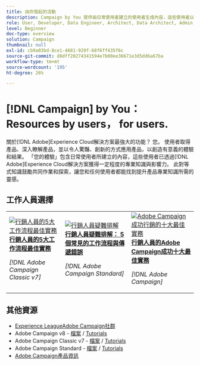```yaml
---
title: 由你發起的活動
description: Campaign by You 提供由日常使用者建立的使用者生成內容，這些使用者以其具備的 Adobe Campaign 知識取得專業等級和影響力。
role: User, Developer, Data Engineer, Architect, Data Architect, Admin, Leader
level: Beginner
doc-type: overview
solution: Campaign
thumbnail: null
exl-id: cb9a03bd-8ce1-4681-929f-68f6ff435f6c
source-git-commit: d8dff20274341594e7b00ee36671e3d5dd6a67ba
workflow-type: tm+mt
source-wordcount: '195'
ht-degree: 26%

---
```


# [!DNL Campaign] by You： Resources by users， for users.

關於[!DNL Adobe]Experience Cloud解決方案最強大的功能？ 您。 使用者取得產品、深入瞭解產品，並以令人驚豔、創新的方式應用產品，以創造有意義的體驗和結果。 「您的體驗」包含日常使用者所建立的內容，這些使用者已透過[!DNL Adobe]Experience Cloud解決方案獲得一定程度的專業知識與影響力。 此對等式知識鼓勵共同作業和探索，讓您和任何使用者都能找到提升產品專業知識所需的靈感。

<div id="recs-overview-body-1"></div>
<div id="recs-overview-body-2"></div>
<div id="recs-overview-body-3"></div>
<div id="recs-overview-body-4"></div>
<div id="recs-overview-body-5"></div>
<div id="recs-overview-body-6"></div>

<div id="staff-picks-section">

## 工作人員選擇

<table>
<tr>
  <td>
    <a href="/help/campaign/ac-v7/workflow-best-practices-for-marketers.md">
      <img alt="行銷人員的5大工作流程最佳實務" src="https://video.tv.adobe.com/v/3448158?format=jpeg&captions=chi_hant" />
    </a>
    <div>
      <a href="/help/campaign/ac-v7/workflow-best-practices-for-marketers.md">
    <strong>行銷人員的5大工作流程最佳實務</strong>
    </a>
    </div>
    <p>
    <em>[!DNL Adobe Campaign Classic v7]</em>
    <p>
  </td>
  <td>
    <a href="/help/campaign/acs/troubleshooting-for-marketers.md">
      <img alt="行銷人員疑難排解" src="https://cdn.experienceleague.adobe.com/thumb/docs-campaign.png?lang=zh-Hant" />
    </a>
    <div>
      <a href="/help/campaign/acs/troubleshooting-for-marketers.md">
    <strong>行銷人員疑難排解： 5個常見的工作流程與傳遞錯誤</strong>
    </a>
    </div>
    <p>
    <em>[!DNL Adobe Campaign Standard]</em>
    <p>
  </td>
  <td>
    <a href="/help/campaign/10-best-practices-for-marketers.md">
      <img alt="Adobe Campaign 成功行銷的十大最佳實務" src="https://cdn.experienceleague.adobe.com/thumb/docs-campaign.png?lang=zh-Hant" />
    </a>
    <div>
      <a href="/help/campaign/10-best-practices-for-marketers.md">
    <strong>行銷人員的Adobe Campaign成功十大最佳實務</strong>
    </a>
    </div>
    <p>
    <em>[!DNL Adobe Campaign]</em>
    <p>
  </td>
</tr>
</table>

</div>

## 其他資源

* [Experience LeagueAdobe Campaign社群](https://experienceleaguecommunities.adobe.com/t5/adobe-analytics/ct-p/adobe-analytics-community)
* Adobe Campaign v8 - [檔案](https://experienceleague.adobe.com/docs/campaign-v8.html?lang=zh-Hant) / [Tutorials](https://experienceleague.adobe.com/docs/campaign-learn/tutorials/overview.html?lang=zh-Hant)
* Adobe Campaign Classic v7 - [檔案](https://experienceleague.adobe.com/docs/campaign-classic.html?lang=zh-Hant) / [Tutorials](https://experienceleague.adobe.com/docs/campaign-classic-learn/tutorials/overview.html?lang=zh-Hant)
* Adobe Campaign Standard - [檔案](https://experienceleague.adobe.com/docs/campaign-standard.html?lang=zh-Hant) / [Tutorials](https://experienceleague.adobe.com/docs/campaign-standard-learn/tutorials/overview.html?lang=zh-Hant)
* [Adobe Campaign產品資訊](https://business.adobe.com/products/campaign/adobe-campaign.html)
